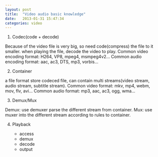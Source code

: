 ```yaml
---
layout: post
title:  "Video audio basic knowledge"
date:   2013-01-31 15:47:34
categories: video
---
```


1. Codec(code + decode)

  Because of the video file is very big, so need code(compress) the file to it smaller. when playing the file, decode the video to play. Common video encoding format: H264, VP8, mpeg4, msmpeg4v2... Common audio encoding format: aac, ac3, DTS, mp3, vorbis...

2. Container

  a file format store codeced file, can contain multi streams(video stream, audio stream, subtitle stream). Common video format: mkv, mp4, webm, mov, flv, avi... Common audio format: mp3, aac, ac3, ogg, wma...

3. Demux/Mux

  Demux: use demuxer parse the different stream from container.
  Mux: use muxer into the different stream according to rules to container.

4. Playback

    * access
    * demux
    * decode
    * output
